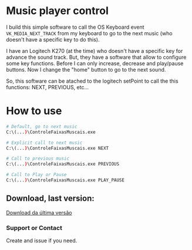 # Music player control

I build this simple software to call the OS Keyboard event `VK_MEDIA_NEXT_TRACK` from my keyboard to go to the next music (who doesn't have a specific key to do this).

I have an Logitech K270 (at the time) who doesn't have a specific key for advance the sound track. But, they have a software that allow to configure some key functions.
Before I can only increase, decrease and play/pause buttons. Now I change the "home" button to go to the next sound.

So, this software can be atached to the logitech setPoint to call the this functions: NEXT, PREVIOUS, etc...


# How to use

```bash
# Default, go to next music
C:\(...)\ControleFaixasMuscais.exe

# Explicit call to next music
C:\(...)\ControleFaixasMuscais.exe NEXT

# Call to previous music
C:\(...)\ControleFaixasMuscais.exe PREVIOUS

# Call to Play or Pause
C:\(...)\ControleFaixasMuscais.exe PLAY_PAUSE
```

## Download, last version:

[Download da última versão](https://github.com/dennnisk/controle-faixa-musical/raw/master/ControleFaixasMuscais/bin/Release/ControleFaixasMuscais.exe)

### Support or Contact

Create and issue if you need.

